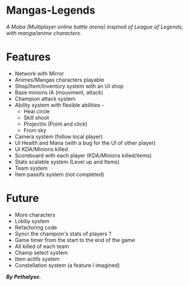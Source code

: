 # Mangas-Legends
*A Moba (Multiplayer online battle arena) inspired of League of Legends, with manga/anime characters.*

# Features

* Network with Mirror  
* Animes/Mangas characters playable  
* Shop/Item/Inventory system with an UI shop  
* Base minions IA (mouvment, attack)  
* Champion attack system  
* Ability system with flexible abilities -  
	* Heal circle  
	* Skill shoot  
	* Projectils (Point and click)  
	* From sky  
* Camera system (follow local player)  
* UI Health and Mana (with a bug for the UI of other player)  
* UI KDA/Minions killed  
* Scoreboard with each player (KDA/Minions killed/items)  
* Stats scalable system (Level up and Items)  
* Team system  
* Item passifs system (not completed)  

# Future

* More characters  
* Lobby system  
* Refactoring code
* Syncr the champion's stats of players ?  
* Game timer from the start to the end of the game  
* All killed of each team  
* Champ select system  
* Item actifs system  
* Constellation system (a feature I imagined)  

*__By Pethalyse.__*
